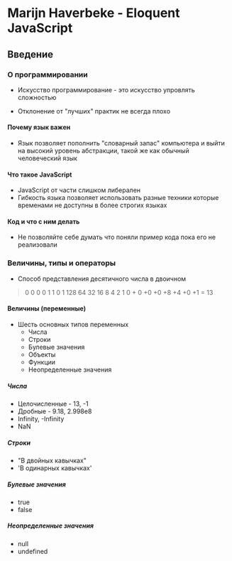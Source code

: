 # Marijn Haverbeke - Eloquent JavaScript

## Введение

### О программировании

+ Искусство программирование - это искусство упровлять сложностью

+ Отклонение от "лучших" практик не всегда плохо

#### Почему язык важен

+ Язык позволяет пополнить "словарный запас" компьютера и
    выйти на высокий уровень абстракции, такой же как 
    обычный человеческий язык

#### Что такое JavaScript

+ JavaScript от части слишком либерален
+ Гибкость языка позволяет использовать разные техники
    которые временами не доступны в более строгих языках

#### Код и что с ним делать

+ Не позволяйте себе думать что поняли пример кода
    пока его не реализовали

### Величины, типы и операторы

+ Способ представления десятичного числа в двоичном
> 0   0  0  0  1  1  0  1
> 128 64 32 16 8  4  2  1
> 0 + 0 +0 +0 +8 +4 +0 +1 = 13

#### Величины (переменные)

+ Шесть основных типов переменных
    + Числа
    + Строки
    + Булевые значения
    + Объекты
    + Функции
    + Неопределенные значения

##### Числа

+ Целочисленные - 13, -1
+ Дробные - 9.18, 2.998e8
+ Infinity, -Infinity
+ NaN

##### Строки

+ "В двойных кавычках"
+ 'В одинарных кавычках'

##### Булевые значения

+ true
+ false

##### Неопределенные значения

+ null
+ undefined

